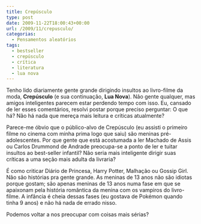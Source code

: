 ```yaml
---
title: Crepúsculo
type: post
date: 2009-11-22T18:00:43+00:00
url: /2009/11/crepusculo/
categorias:
  - Pensamentos aleatórios
tags:
  - bestseller
  - crepúsculo
  - crítica
  - literatura
  - lua nova
---
```


Tenho lido diariamente gente grande dirigindo insultos ao livro-filme da moda, **Crepúsculo** (e sua continuação, **Lua Nova**). Não gente qualquer, mas amigos inteligentes parecem estar perdendo tempo com isso. Eu, cansado de ler esses comentários, resolvi postar porque preciso perguntar: O que há? Não há nada que mereça mais leitura e críticas atualmente?

Parece-me óbvio que o público-alvo de Crepúsculo (eu assisti o primeiro filme no cinema com minha prima logo que saiu) são meninas pré-adolescentes. Por que gente que está acostumada a ler Machado de Assis ou Carlos Drummond de Andrade preocupa-se a ponto de ler e tuitar insultos ao best-seller infantil? Não seria mais inteligente dirigir suas críticas a uma seção mais adulta da livraria?

É como criticar Diário de Princesa, Harry Potter, Malhação ou Gossip Girl. Não são histórias pra gente grande. As meninas de 13 anos não são idiotas porque gostam; são apenas meninas de 13 anos numa fase em que se apaixonam pela história romântica da menina com os vampiros do livro-filme. A infância é cheia dessas fases (eu gostava de Pokémon quando tinha 9 anos) e não há nada de errado nisso.

Podemos voltar a nos preocupar com coisas mais sérias?
